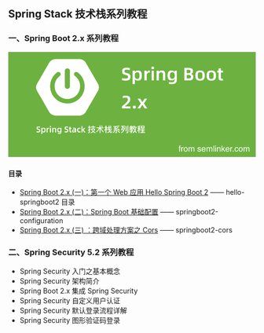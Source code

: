 ## Spring Stack 技术栈系列教程

### 一、Spring Boot 2.x 系列教程

![springboot2.x](resources/springboot2.x.png)

#### 目录

- [Spring Boot 2.x (一)：第一个 Web 应用 Hello Spring Boot 2](https://semlinker.com/hello-springboot2/)  —— hello-springboot2 目录
- [Spring Boot 2.x (二)：Spring Boot 基础配置](https://semlinker.com/springboot2-configuration/) —— springboot2-configuration
- [Spring Boot 2.x (三) ：跨域处理方案之 Cors](https://semlinker.com/springboot2-cors/) —— springboot2-cors

### 二、Spring Security 5.2 系列教程

- Spring Security 入门之基本概念
- Spring Security 架构简介
- Spring Boot 2.x 集成 Spring Security
- Spring Security 自定义用户认证
- Spring Security 默认登录流程详解
- Spring Security 图形验证码登录








